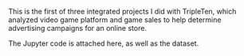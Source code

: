 This is the first of three integrated projects I did with TripleTen, which analyzed video game platform and game sales to help determine advertising campaigns for an online store.

The Jupyter code is attached here, as well as the dataset.
